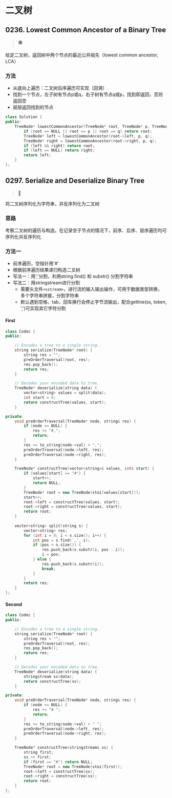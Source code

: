 # 二叉树

## 0236. Lowest Common Ancestor of a Binary Tree

> :orange_circle:

给定二叉树，返回树中两个节点的最近公共祖先（lowest common ancestor, LCA）

### 方法

* 从底向上遍历：二叉树后序遍历可实现（回溯）
* 找到一个节点，左子树有节点p或q，右子树有节点q或p，找到即返回，否则返回空
* 层层返回找到的节点

```cpp
class Solution {
public:
    TreeNode* lowestCommonAncestor(TreeNode* root, TreeNode* p, TreeNode* q) {
        if (root == NULL || root == p || root == q) return root;
        TreeNode* left = lowestCommonAncestor(root->left, p, q);
        TreeNode* right = lowestCommonAncestor(root->right, p, q);
        if (left && right) return root;
        if (left == NULL) return right;
        return left; 
    }
};
```

## 0297. Serialize and Deserialize Binary Tree

> :red_circle:

将二叉树序列化为字符串，并反序列化为二叉树

### 思路
考察二叉树的遍历与构造。在记录空子节点的情况下，前序、后序、层序遍历均可序列化并反序列化

### 方法一
- 前序遍历，空指针用'#'
- 根据前序遍历结果递归构造二叉树
- 写法一：用','分割，利用string.find() 和 substr() 分割字符串
- 写法二：用stringstream进行分割
  - 需要头文件`<sstream>`，进行流的输入输出操作，可用于数据类型转换，多个字符串拼接，分割字符串
  - 默认遇到空格、tab、回车换行会停止字节流输出，配合getline(ss, token, ',')可实现其它字符分割

<!-- tabs:start -->

#### **First**

```cpp
class Codec {
public:

    // Encodes a tree to a single string.
    string serialize(TreeNode* root) {
        string res = "";
        preOrderTraversal(root, res);
        res.pop_back();
        return res;
    }

    // Decodes your encoded data to tree.
    TreeNode* deserialize(string data) {
        vector<string> values = split(data);
        int start = 0;
        return constructTree(values, start);
    }

private:
    void preOrderTraversal(TreeNode* node, string& res) {
        if (node == NULL) {
            res += "#,";
            return;
        }
        res += to_string(node->val) + ",";
        preOrderTraversal(node->left, res);
        preOrderTraversal(node->right, res);
    }

    TreeNode* constructTree(vector<string>& values, int& start) {
        if (values[start] == "#") {
            start++;
            return NULL;
        }
        TreeNode* root = new TreeNode(stoi(values[start]));
        start++;
        root->left = constructTree(values, start);
        root->right = constructTree(values, start);
        return root;
    }
    
    vector<string> split(string s) {
        vector<string> res;
        for (int i = 0; i < s.size(); i++) {
            int pos = s.find(',', i);
            if (pos < s.size()) {
                res.push_back(s.substr(i, pos - i));
                i = pos;
            } else {
                res.push_back(s.substr(i));
                break;
            }
        }
        return res;
    }
};
```

#### **Second**

```cpp
class Codec {
public:

    // Encodes a tree to a single string.
    string serialize(TreeNode* root) {
        string res = "";
        preOrderTraversal(root, res);
        res.pop_back();
        return res;
    }

    // Decodes your encoded data to tree.
    TreeNode* deserialize(string data) {
        stringstream ss(data);
        return constructTree(ss);
    }

private:
    void preOrderTraversal(TreeNode* node, string& res) {
        if (node == NULL) {
            res += "# ";
            return;
        }
        res += to_string(node->val) + " ";
        preOrderTraversal(node->left, res);
        preOrderTraversal(node->right, res);
    }

    TreeNode* constructTree(stringstream& ss) {
        string first;
        ss >> first;
        if (first == "#") return NULL;
        TreeNode* root = new TreeNode(stoi(first));
        root->left = constructTree(ss);
        root->right = constructTree(ss);
        return root;
    }
};
```

<!-- tabs:end -->